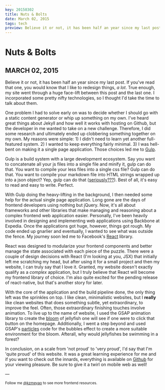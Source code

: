 ```yaml
---
key: 20150302
title: Nuts & Bolts
date: March 02, 2015
tags: tech
preview: Believe it or not, it has been half an year since my last post. If you've read that one, you would know that I like to redesign things, *a lot*. True enough, my site went through a huge face-lift between this post and the last one. I incorporated some pretty nifty technologies, so I thought I'd take the time to talk about them.
---
```


Nuts & Bolts
===
MARCH 02, 2015
---

Believe it or not, it has been half an year since my last post. If you've read that one, you would know that I like to redesign things, *a lot*. True enough, my site went through a huge face-lift between this post and the last one. I incorporated some pretty nifty technologies, so I thought I'd take the time to talk about them.

One problem I had to solve early on was to decide whether I should go with a static content generator or whip up something on my own. I've heard great things about Jekyll and how well it works with hosting on Github, but the developer in me wanted to take on a new challenge. Therefore, I did some research and ultimately ended up clobbering something together on my own. My reasons were simple: 1) I didn't need to learn yet another full-featured system. 2) I wanted to keep everything fairly minimal. 3) I was hell-bent on making it a single page application. Those choices led me to [Gulp](http://gulpjs.com/).

Gulp is a build system with a large development ecosystem. Say you want to concatenate all your js files into a single file and minify it, gulp can do that. You want to compile your less files into a single css file? Gulp can do that. You want to compile your markdown file into HTML strings wrapped up into a json object? Yep, gulp can do that ([seriously???](https://github.com/SparkartGroupInc/gulp-markdown-to-json)). Best of all, it's easy to read and easy to write. Perfect.

With Gulp doing the heavy-lifting in the background, I then needed some help for the actual single page application. Long gone are the days of frontend developers using nothing but jQuery. Now, it's all about frameworks and other libraries that make managing and reasoning about a complex frontend web application easier. Personally, I've been heavily involved in designing and implementing web applications using Backbone at Expedia. Once the applications got huge, however, things got rough. My code ended up gnarlier and eventually, I wanted to see what was outside the fence. My journey soon led me to Facebook's [React](http://facebook.github.io/react/) library.

React was designed to modularize your frontend components and better manage the state associated with each piece of the puzzle. There were a couple of design decisions with React (I'm looking at you, JSX) that initially left me scratching my head, but after using it for a small project and then my website, I can truly say that I love it. Granted, my website doesn't exactly qualify as a *complex* application, but I truly believe that React will become my frontend library of choice. I'm also quite excited for the pending release of react-native, but that's another story for later.

With the core of the application and the build pipeline done, the only thing left was the sprinkles on top. I like clean, minimalistic websites, but I **really** like clean websites that does something subtle, yet extraordinary, to improve the feel. Often, those extraordinary finishing touches involve animation. To live up to the name of website, I used the GSAP animation library to create the [bloom](http://kzmeyao.github.io/bloom/) of jellyfish one will see if one were to click that button on the homepage. Additionally, I went a step beyond and used GSAP's [particles](http://codepen.io/GreenSock/pen/zrmiG) code for the bubbles effect to create a more suitable environment for the bloom. Afterall, why would jellyfishes be swimming in a forest?

In conclusion, on a scale from 'not proud' to 'very proud', I'd say that I'm 'quite proud' of this website. It was a great learning experience for me and if you want to check out the innards, everything is available on [Github](https://github.com/kzmeyao/thejellytank) for your viewing pleasure. Be sure to give it a twirl on mobile web as well!

&mdash;<br />

<small>Follow me [@kzmeyao](https://twitter.com/kzmeyao) to see more frontend resources.</small>